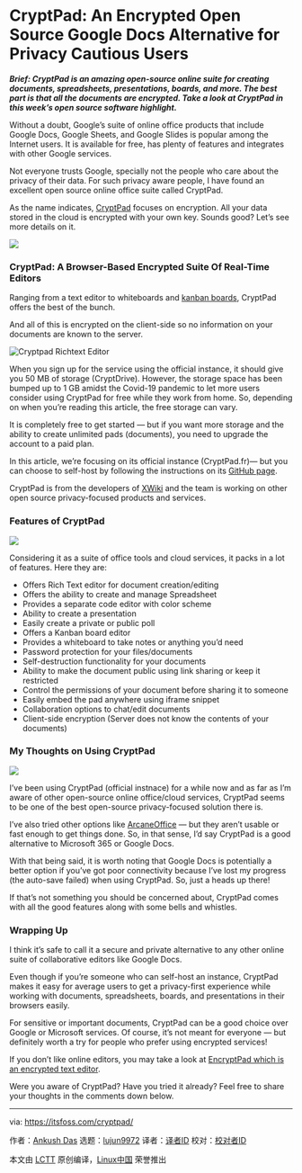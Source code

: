 [#]: collector: (lujun9972)
[#]: translator: ( )
[#]: reviewer: ( )
[#]: publisher: ( )
[#]: url: ( )
[#]: subject: (CryptPad: An Encrypted Open Source Google Docs Alternative for Privacy Cautious Users)
[#]: via: (https://itsfoss.com/cryptpad/)
[#]: author: (Ankush Das https://itsfoss.com/author/ankush/)

CryptPad: An Encrypted Open Source Google Docs Alternative for Privacy Cautious Users
======

_**Brief: CryptPad is an amazing open-source online suite for creating documents, spreadsheets, presentations, boards, and more. The best part is that all the documents are encrypted. Take a look at CryptPad in this week’s open source software highlight.**_

Without a doubt, Google’s suite of online office products that include Google Docs, Google Sheets, and Google Slides is popular among the Internet users. It is available for free, has plenty of features and integrates with other Google services.

Not everyone trusts Google, specially not the people who care about the privacy of their data. For such privacy aware people, I have found an excellent open source online office suite called CryptPad.

As the name indicates, [CryptPad][1] focuses on encryption. All your data stored in the cloud is encrypted with your own key. Sounds good? Let’s see more details on it.

![][2]

### CryptPad: A Browser-Based Encrypted Suite Of Real-Time Editors

Ranging from a text editor to whiteboards and [kanban boards][3], CryptPad offers the best of the bunch.

And all of this is encrypted on the client-side so no information on your documents are known to the server.

![Cryptpad Richtext Editor][4]

When you sign up for the service using the official instance, it should give you 50 MB of storage (CryptDrive). However, the storage space has been bumped up to 1 GB amidst the Covid-19 pandemic to let more users consider using CryptPad for free while they work from home. So, depending on when you’re reading this article, the free storage can vary.

It is completely free to get started — but if you want more storage and the ability to create unlimited pads (documents), you need to upgrade the account to a paid plan.

In this article, we’re focusing on its official instance (CryptPad.fr)— but you can choose to self-host by following the instructions on its [GitHub page][5].

CryptPad is from the developers of [XWiki][6] and the team is working on other open source privacy-focused products and services.

### Features of CryptPad

![][7]

Considering it as a suite of office tools and cloud services, it packs in a lot of features. Here they are:

  * Offers Rich Text editor for document creation/editing
  * Offers the ability to create and manage Spreadsheet
  * Provides a separate code editor with color scheme
  * Ability to create a presentation
  * Easily create a private or public poll
  * Offers a Kanban board editor
  * Provides a whiteboard to take notes or anything you’d need
  * Password protection for your files/documents
  * Self-destruction functionality for your documents
  * Ability to make the document public using link sharing or keep it restricted
  * Control the permissions of your document before sharing it to someone
  * Easily embed the pad anywhere using iframe snippet
  * Collaboration options to chat/edit documents
  * Client-side encryption (Server does not know the contents of your documents)



### My Thoughts on Using CryptPad

![][8]

I’ve been using CryptPad (official instnace) for a while now and as far as I’m aware of other open-source online office/cloud services, CryptPad seems to be one of the best open-source privacy-focused solution there is.

I’ve also tried other options like [ArcaneOffice][9] — but they aren’t usable or fast enough to get things done. So, in that sense, I’d say CryptPad is a good alternative to Microsoft 365 or Google Docs.

With that being said, it is worth noting that Google Docs is potentially a better option if you’ve got poor connectivity because I’ve lost my progress (the auto-save failed) when using CryptPad. So, just a heads up there!

If that’s not something you should be concerned about, CryptPad comes with all the good features along with some bells and whistles.

### Wrapping Up

I think it’s safe to call it a secure and private alternative to any other online suite of collaborative editors like Google Docs.

Even though if you’re someone who can self-host an instance, CryptPad makes it easy for average users to get a privacy-first experience while working with documents, spreadsheets, boards, and presentations in their browsers easily.

For sensitive or important documents, CryptPad can be a good choice over Google or Microsoft services. Of course, it’s not meant for everyone — but definitely worth a try for people who prefer using encrypted services!

If you don’t like online editors, you may take a look at [EncryptPad which is an encrypted text editor][10].

Were you aware of CryptPad? Have you tried it already? Feel free to share your thoughts in the comments down below.

--------------------------------------------------------------------------------

via: https://itsfoss.com/cryptpad/

作者：[Ankush Das][a]
选题：[lujun9972][b]
译者：[译者ID](https://github.com/译者ID)
校对：[校对者ID](https://github.com/校对者ID)

本文由 [LCTT](https://github.com/LCTT/TranslateProject) 原创编译，[Linux中国](https://linux.cn/) 荣誉推出

[a]: https://itsfoss.com/author/ankush/
[b]: https://github.com/lujun9972
[1]: https://cryptpad.fr/
[2]: https://i0.wp.com/itsfoss.com/wp-content/uploads/2020/08/cryptpad-cryptdrive.jpg?resize=800%2C549&ssl=1
[3]: https://en.wikipedia.org/wiki/Kanban_board
[4]: https://i1.wp.com/itsfoss.com/wp-content/uploads/2020/08/cryptpad-richtext.jpg?resize=800%2C549&ssl=1
[5]: https://github.com/xwiki-labs/cryptpad
[6]: https://xwiki.com/en/
[7]: https://i2.wp.com/itsfoss.com/wp-content/uploads/2020/08/cryptpad-features.png?resize=800%2C550&ssl=1
[8]: https://i2.wp.com/itsfoss.com/wp-content/uploads/2020/08/cryptpad.jpg?resize=800%2C450&ssl=1
[9]: https://arcaneoffice.com
[10]: https://itsfoss.com/encryptpad-encrypted-text-editor-linux/
